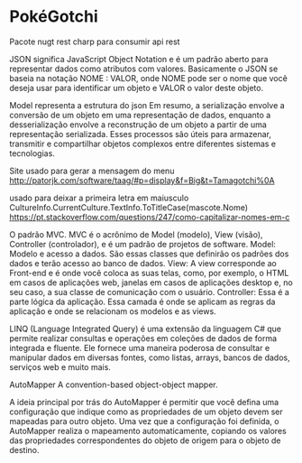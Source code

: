 # PokéGotchi

Pacote nugt rest charp para consumir api rest

JSON significa JavaScript Object Notation e é um padrão aberto para representar dados como atributos com valores.
Basicamente o JSON se baseia na notação NOME : VALOR, onde NOME pode ser o nome que você deseja usar para identificar um objeto e VALOR o valor deste objeto.

Model representa a estrutura do json
Em resumo, a serialização envolve a conversão de um objeto em uma representação de dados, enquanto a desserialização envolve a reconstrução de um objeto a partir de uma representação serializada. 
Esses processos são úteis para armazenar, transmitir e compartilhar objetos complexos entre diferentes sistemas e tecnologias.

Site usado para gerar a mensagem do menu
http://patorjk.com/software/taag/#p=display&f=Big&t=Tamagotchi%0A

usado para deixar a primeira letra em maiusculo 
CultureInfo.CurrentCulture.TextInfo.ToTitleCase(mascote.Nome)
https://pt.stackoverflow.com/questions/247/como-capitalizar-nomes-em-c


O padrão MVC. 
MVC é o acrônimo de Model (modelo), View (visão), Controller (controlador), e é um padrão de projetos de software.
Model: Modelo e acesso a dados. São essas classes que definirão os padrões dos dados e terão acesso ao banco de dados.
View: A view corresponde ao Front-end e é onde você coloca as suas telas, como, por exemplo, o HTML em casos de aplicações web, 
janelas em casos de aplicações desktop e, no seu caso, a sua classe de comunicação com o usuário.
Controller: Essa é a parte lógica da aplicação. Essa camada é onde se aplicam as regras da aplicação e onde se relacionam os modelos e as views.

LINQ (Language Integrated Query) é uma extensão da linguagem C# que permite realizar consultas e
operações em coleções de dados de forma integrada e fluente. Ele fornece uma maneira poderosa de 
consultar e manipular dados em diversas fontes, como listas, arrays, bancos de dados, serviços web e muito mais.

AutoMapper
A convention-based object-object mapper.

A ideia principal por trás do AutoMapper é permitir que você defina uma configuração que indique como as 
propriedades de um objeto devem ser mapeadas para outro objeto. Uma vez que a configuração foi definida, 
o AutoMapper realiza o mapeamento automaticamente, 
copiando os valores das propriedades correspondentes do objeto de origem para o objeto de destino.